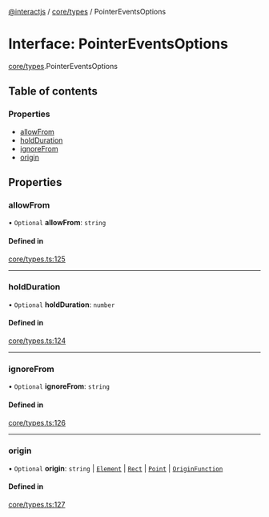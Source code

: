 [@interactjs](../README.md) / [core/types](../modules/core_types.md) / PointerEventsOptions

# Interface: PointerEventsOptions

[core/types](../modules/core_types.md).PointerEventsOptions

## Table of contents

### Properties

- [allowFrom](core_types.PointerEventsOptions.md#allowfrom)
- [holdDuration](core_types.PointerEventsOptions.md#holdduration)
- [ignoreFrom](core_types.PointerEventsOptions.md#ignorefrom)
- [origin](core_types.PointerEventsOptions.md#origin)

## Properties

### allowFrom

• `Optional` **allowFrom**: `string`

#### Defined in

[core/types.ts:125](https://github.com/TheRakeshPurohit/interact.js/blob/d3d47461/packages/@interactjs/core/types.ts#L125)

___

### holdDuration

• `Optional` **holdDuration**: `number`

#### Defined in

[core/types.ts:124](https://github.com/TheRakeshPurohit/interact.js/blob/d3d47461/packages/@interactjs/core/types.ts#L124)

___

### ignoreFrom

• `Optional` **ignoreFrom**: `string`

#### Defined in

[core/types.ts:126](https://github.com/TheRakeshPurohit/interact.js/blob/d3d47461/packages/@interactjs/core/types.ts#L126)

___

### origin

• `Optional` **origin**: `string` \| [`Element`](../modules/core_types.md#element) \| [`Rect`](core_types.Rect.md) \| [`Point`](core_types.Point.md) \| [`OriginFunction`](../modules/core_types.md#originfunction)

#### Defined in

[core/types.ts:127](https://github.com/TheRakeshPurohit/interact.js/blob/d3d47461/packages/@interactjs/core/types.ts#L127)
